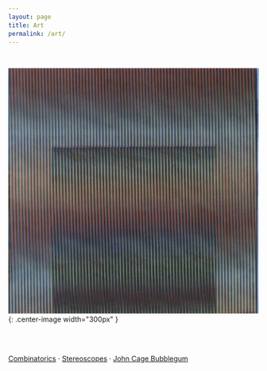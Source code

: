 ```yaml
---
layout: page
title: Art
permalink: /art/
---
```


<br>

![AUTOPOIETIC](/assets/img/combinatorics/600x/514.70p.jpg){: .center-image width="300px" }

<br>
<br>


[Combinatorics](/art/combinatorics) · [Stereoscopes](/art/stereoscopes) · [John Cage Bubblegum](/art/john-cage-bubblegum)


<br>
<br>
